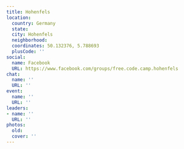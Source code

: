 ```yaml
---
title: Hohenfels
location:
  country: Germany
  state: 
  city: Hohenfels
  neighborhood: 
  coordinates: 50.132376, 5.788693
  plusCode: ''
social:
  name: Facebook
  URL: https://www.facebook.com/groups/free.code.camp.hohenfels
chat:
  name: ''
  URL: ''
event:
  name: ''
  URL: ''
leaders:
- name: ''
  URL: ''
photos:
  old: 
  cover: ''
---
```

